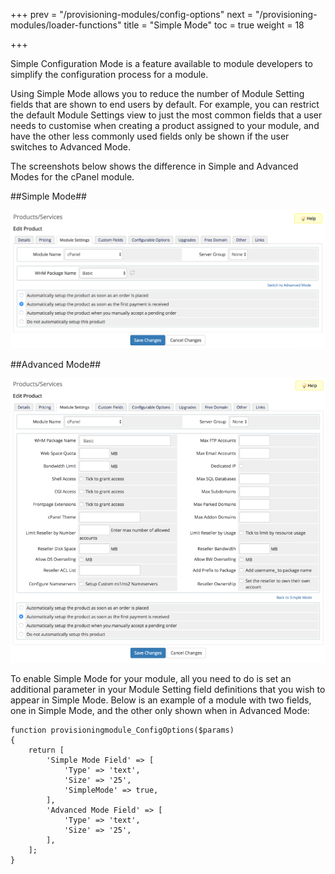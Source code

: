 +++
prev = "/provisioning-modules/config-options"
next = "/provisioning-modules/loader-functions"
title = "Simple Mode"
toc = true
weight = 18

+++

Simple Configuration Mode is a feature available to module developers to simplify the configuration process for a module.

Using Simple Mode allows you to reduce the number of Module Setting fields that are shown to end users by default.  For example, you can restrict the default Module Settings view to just the most common fields that a user needs to customise when creating a product assigned to your module, and have the other less commonly used fields only be shown if the user switches to Advanced Mode.

The screenshots below shows the difference in Simple and Advanced Modes for the cPanel module.

##Simple Mode##

![Simple Mode](cpanel-simple-mode.png)

##Advanced Mode##

![Advanced Mode](cpanel-advanced-mode.png)

To enable Simple Mode for your module, all you need to do is set an additional parameter in your Module Setting field definitions that you wish to appear in Simple Mode.  Below is an example of a module with two fields, one in Simple Mode, and the other only shown when in Advanced Mode:

```
function provisioningmodule_ConfigOptions($params)
{
    return [
        'Simple Mode Field' => [
            'Type' => 'text',
            'Size' => '25',
            'SimpleMode' => true,
        ],
        'Advanced Mode Field' => [
            'Type' => 'text',
            'Size' => '25',
        ],
    ];
}
```
